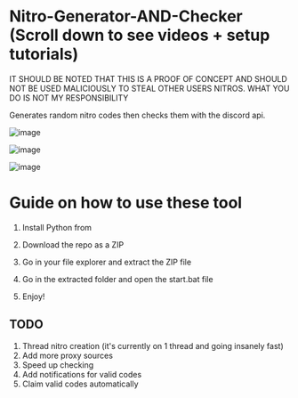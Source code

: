 # Nitro-Generator-AND-Checker (Scroll down to see videos + setup tutorials)  
 
IT SHOULD BE NOTED THAT THIS IS A PROOF OF CONCEPT AND SHOULD NOT BE USED MALICIOUSLY TO STEAL OTHER USERS NITROS. WHAT YOU DO IS NOT MY RESPONSIBILITY     
 
Generates random nitro codes then checks them with the discord api. 
  
![image](https://user-images.githubusercontent.com/116505654/197413858-d895a5e0-927b-4224-842a-aaf9ab30e6d4.png)   
   
![image](https://user-images.githubusercontent.com/116505654/197413887-9cb1522f-59f6-4976-a964-c0c8cf534d65.png)     
 
![image](https://user-images.githubusercontent.com/116505654/197413911-88b85b22-701b-4115-a49e-58a0fcd802d5.png) 

# Guide on how to use these tool
 
1. Install Python from 
   
2. Download the repo as a ZIP  
  
3. Go in your file explorer and extract the ZIP file
  
4. Go in the extracted folder and open the start.bat file    
   
5. Enjoy!     
 
 
 
## TODO 
1. Thread nitro creation (it's currently on 1 thread and going insanely fast)   
2. Add more proxy sources
3. Speed up checking 
4. Add notifications for valid codes   
5. Claim valid codes automatically 